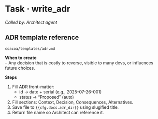 # Task · write_adr
_Called by: Architect agent_

## ADR template reference
`coacoa/templates/adr.md`

**When to create**  
– Any decision that is costly to reverse, visible to many devs, or influences future choices.

**Steps**

1. Fill ADR front-matter:
   * id → date + serial (e.g., 2025-07-26-001)
   * status → “Proposed” (auto)  
2. Fill sections: Context, Decision, Consequences, Alternatives.  
3. Save file to `{{cfg.docs.adr_dir}}` using slugified title.  
4. Return file name so Architect can reference it.